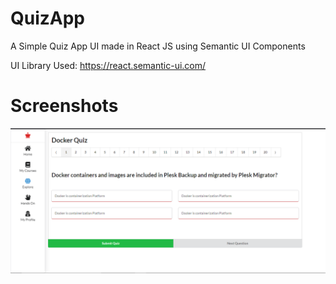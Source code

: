 # QuizApp
A Simple Quiz App UI made in React JS using Semantic UI Components

UI Library Used: https://react.semantic-ui.com/

# Screenshots

![alt text](https://github.com/27aadesh/QuizApp/raw/master/Screenshots/2.PNG)
